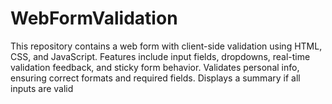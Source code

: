 # WebFormValidation
This repository contains a web form with client-side validation using HTML, CSS, and JavaScript. Features include input fields, dropdowns, real-time validation feedback, and sticky form behavior. Validates personal info, ensuring correct formats and required fields. Displays a summary if all inputs are valid
